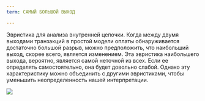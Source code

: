 ```yaml
---
term: САМЫЙ БОЛЬШОЙ ВЫХОД

---
```

Эвристика для анализа внутренней цепочки. Когда между двумя выходами транзакций в простой модели оплаты обнаруживается достаточно большой разрыв, можно предположить, что наибольший выход, скорее всего, является изменением. Эта эвристика наибольшего выхода, вероятно, является самой неточной из всех. Если ее определять самостоятельно, она будет довольно слабой. Однако эту характеристику можно объединить с другими эвристиками, чтобы уменьшить неопределенность нашей интерпретации.

![](../../dictionnaire/assets/12.webp)